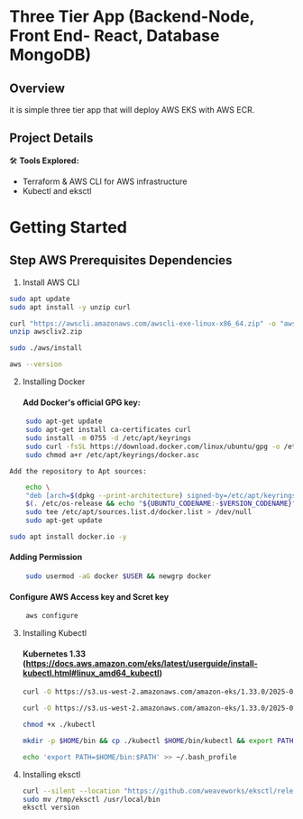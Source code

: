 # Three Tier App (Backend-Node, Front End- React, Database MongoDB)

## Overview
it is simple three tier app that will deploy AWS EKS with AWS ECR. 

## Project Details
🛠️ **Tools Explored:**
- Terraform & AWS CLI for AWS infrastructure
- Kubectl and eksctl

# Getting Started

## Step AWS Prerequisites Dependencies 
1. Install AWS CLI
```bash 
sudo apt update
sudo apt install -y unzip curl
```
```bash 
curl "https://awscli.amazonaws.com/awscli-exe-linux-x86_64.zip" -o "awscliv2.zip"
unzip awscliv2.zip
```
```bash 
sudo ./aws/install
```
```bash
aws --version
```
2. Installing Docker
   #### Add Docker's official GPG key:
```bash
    sudo apt-get update
    sudo apt-get install ca-certificates curl
    sudo install -m 0755 -d /etc/apt/keyrings
    sudo curl -fsSL https://download.docker.com/linux/ubuntu/gpg -o /etc/apt/keyrings/docker.asc
    sudo chmod a+r /etc/apt/keyrings/docker.asc
```

    Add the repository to Apt sources:
```bash
    echo \
    "deb [arch=$(dpkg --print-architecture) signed-by=/etc/apt/keyrings/docker.asc] https://download.docker.com/linux/ubuntu \
    $(. /etc/os-release && echo "${UBUNTU_CODENAME:-$VERSION_CODENAME}") stable" | \
    sudo tee /etc/apt/sources.list.d/docker.list > /dev/null
    sudo apt-get update
```
```bash
sudo apt install docker.io -y
```
#### Adding Permission

```bash
    sudo usermod -aG docker $USER && newgrp docker
```
#### Configure AWS Access key and Scret key
```bash
    aws configure
```

3. Installing Kubectl
    #### Kubernetes 1.33 (https://docs.aws.amazon.com/eks/latest/userguide/install-kubectl.html#linux_amd64_kubectl)
    ```bash
    curl -O https://s3.us-west-2.amazonaws.com/amazon-eks/1.33.0/2025-05-01/bin/darwin/amd64/kubectl

    curl -O https://s3.us-west-2.amazonaws.com/amazon-eks/1.33.0/2025-05-01/bin/darwin/amd64/kubectl.sha256

    chmod +x ./kubectl

    mkdir -p $HOME/bin && cp ./kubectl $HOME/bin/kubectl && export PATH=$HOME/bin:$PATH

    echo 'export PATH=$HOME/bin:$PATH' >> ~/.bash_profile
    ```

4. Installing eksctl

    ```bash
    curl --silent --location "https://github.com/weaveworks/eksctl/releases/latest/download/eksctl_$(uname -s)_amd64.tar.gz" | tar xz -C /tmp
    sudo mv /tmp/eksctl /usr/local/bin
    eksctl version
    ```

